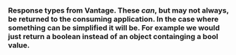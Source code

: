 ﻿### Response types from Vantage. These *can*, but may not always, be returned to the consuming application. In the case where something can be simplified it will be. For example we would just return a boolean instead of an object containging a bool value.
